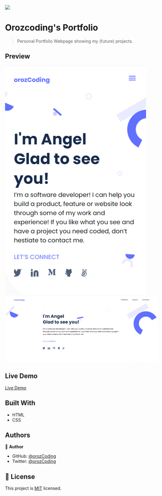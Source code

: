 ![](https://img.shields.io/badge/Microverse-blueviolet)

# Orozcoding's Portfolio

> Personal Portfolio Webpage showing my (future) projects.

## Preview

![Preview Mobile](img/previewmobile.png)
![Preview Desktop](img/previewdesktop.png)

## Live Demo

[Live Demo](https://orozcoding.github.io/myportfolio/)

## Built With

- HTML
- CSS

## Authors

👤 **Author**

- GitHub: [@orozCoding](https://github.com/orozCoding)
- Twitter: [@orozCoding](https://twitter.com/orozCoding)

## 📝 License

This project is [MIT](./MIT.md) licensed.
